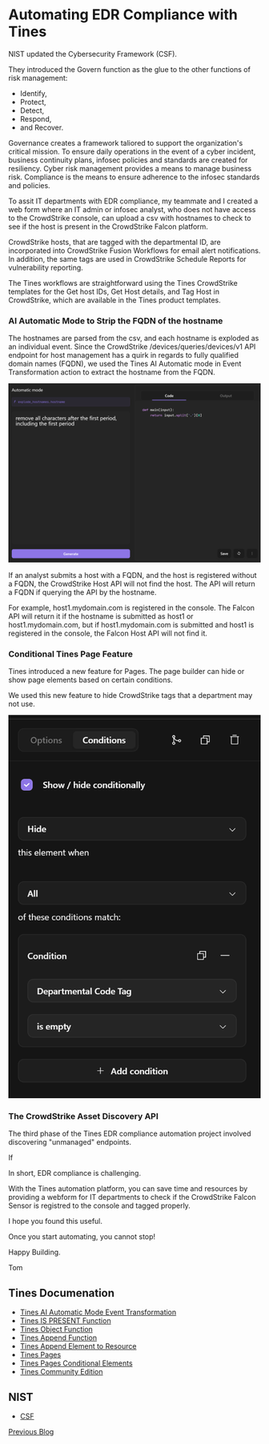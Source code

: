 # Automating EDR Compliance with Tines
NIST updated the Cybersecurity Framework (CSF).  

They introduced the Govern function as the glue to the other functions of risk management:
- Identify,
- Protect,
- Detect,
- Respond,
- and Recover.

Governance creates a framework taliored to support the organization's critical mission. To ensure daily operations in the event of a cyber incident, business continuity plans, infosec policies and standards are created for resiliency.  Cyber risk management provides a means to manage business risk.  Compliance is the means to ensure adherence to the infosec standards and policies.

To assit IT departments with EDR compliance, my teammate and I created a web form where an IT admin or infosec analyst, who does not have access to the CrowdStrike console, can upload a csv with hostnames to check to see if the host is present in the CrowdStrike Falcon platform.

CrowdStrike hosts, that are tagged with the departmental ID, are incorporated into CrowdStrike Fusion Workflows for email alert notifications. In addition, the same tags are used in CrowdStrike Schedule Reports for vulnerability reporting. 

 The Tines workflows are straightforward using the Tines CrowdStrike templates for the Get host IDs, Get Host details, and Tag Host in CrowdStrike, which are available in the Tines product templates.

### AI Automatic Mode to Strip the FQDN of the hostname

The hostnames are parsed from the csv, and each hostname is exploded as an individual event.  Since the CrowdStrike /devices/queries/devices/v1 API endpoint for host management has a quirk in regards to fully qualified domain names (FQDN), we used the Tines AI Automatic mode in Event Transformation action to extract the hostname from the FQDN.

<img src="./images/AI-Automatic-Mode-StripFQDN.png">

If an analyst submits a host with a FQDN, and the host is registered without a FQDN, the CrowdStrike Host API will not find the host.  The API will return a FQDN if querying the API by the hostname.

For example, host1.mydomain.com is registered in the console.  The Falcon API will return it if the hostname is submitted as host1 or host1.mydomain.com, but if host1.mydomain.com is submitted and host1 is registered in the console, the Falcon Host API will not find it.

### Conditional Tines Page Feature

Tines introduced a new feature for Pages.  The page builder can hide or show page elements based on certain conditions.

We used this new feature to hide CrowdStrike tags that a department may not use.

<img src="./images/Tines-Pages-Conditions-1.png">

### The CrowdStrike Asset Discovery API
The third phase of the Tines EDR compliance automation project involved discovering "unmanaged" endpoints.  

If

In short, EDR compliance is challenging. 

With the Tines automation platform, you can save time and resources by providing a webform for IT departments to check if the CrowdStrike Falcon Sensor is registred to the console and tagged properly. 

I hope you found this useful.

Once you start automating, you cannot stop!

Happy Building.

Tom

## Tines Documenation
- [Tines AI Automatic Mode Event Transformation](https://www.tines.com/docs/actions/types/event-transformation/automatic//)
- [Tines IS PRESENT Function](https://www.tines.com/docs/formulas/functions/is-present/)
- [Tines Object Function](https://www.tines.com/docs/formulas/functions/object/)
- [Tines Append Function](https://www.tines.com/docs/formulas/functions/append/)
- [Tines Append Element to Resource](https://www.tines.com/api/resources/append-element/)
- [Tines Pages](https://www.tines.com/docs/pages/)
- [Tines Pages Conditional Elements](https://www.tines.com/docs/pages/conditional-page-elements/)
- [Tines Community Edition](https://www.tines.com/pricing/)

## NIST
- [CSF](https://www.nist.gov/cyberframework)

[Previous Blog](https://working-with-tines-resources.automatesecops.com/)

